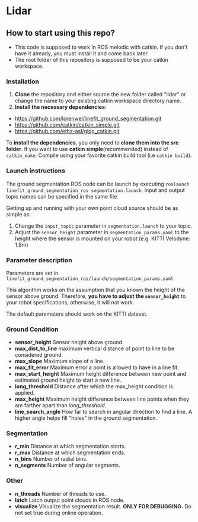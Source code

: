 # Lidar

## How to start using this repo?
* This code is supposed to work in ROS melodic with catkin. If you don't have it already, you must install it and come back later.
* The root folder of this repository is supposed to be your catkin workspace.

### Installation
1. __Clone__ the repository and either source the new folder called "lidar" or change the name to your existing catkin workspace directory name.
2. __Install the necessary dependencies__:
  * https://github.com/lorenwel/linefit_ground_segmentation.git
  * https://github.com/catkin/catkin_simple.git
  * https://github.com/ethz-asl/glog_catkin.git
  
 To __install the dependencies__, you only need to __clone them into the src folder__.
 If you want to use __catkin simple__(recommended) instead of ` catkin_make `.
 Compile using your favorite catkin build tool (i.e ` catkin build `).

### Launch instructions

The ground segmentation ROS node can be launch by executing `roslaunch linefit_ground_segmentation_ros segmentation.launch`.
Input and output topic names can be specified in the same file.

Getting up and running with your own point cloud source should be as simple as:

1. Change the `input_topic` parameter in `segmentation.launch` to your topic.
2. Adjust the `sensor_height` parameter in `segmentation_params.yaml` to the height where the sensor is mounted on your robot (e.g. KITTI Velodyne: 1.8m)

### Parameter description

Parameters are set in `linefit_ground_segmentation_ros/launch/segmentation_params.yaml`

This algorithm works on the assumption that you known the height of the sensor above ground. 
Therefore, **you have to adjust the `sensor_height`** to your robot specifications, otherwise, it will not work.

The default parameters should work on the KITTI dataset.

### Ground Condition
- **sensor_height**  Sensor height above ground.
- **max_dist_to_line**  maximum vertical distance of point to line to be considered ground.
- **max_slope**  Maximum slope of a line.
- **max_fit_error**  Maximum error a point is allowed to have in a line fit.
- **max_start_height**  Maximum height difference between new point and estimated ground height to start a new line.
- **long_threshold**  Distance after which the max_height condition is applied.
- **max_height**  Maximum height difference between line points when they are farther apart than *long_threshold*.
- **line_search_angle**  How far to search in angular direction to find a line. A higher angle helps fill "holes" in the ground segmentation.

### Segmentation

- **r_min**  Distance at which segmentation starts.
- **r_max**  Distance at which segmentation ends.
- **n_bins**  Number of radial bins.
- **n_segments**  Number of angular segments.

### Other

- **n_threads**  Number of threads to use.
- **latch**  Latch output point clouds in ROS node. 
- **visualize** Visualize the segmentation result. **ONLY FOR DEBUGGING.** Do not set true during online operation.
